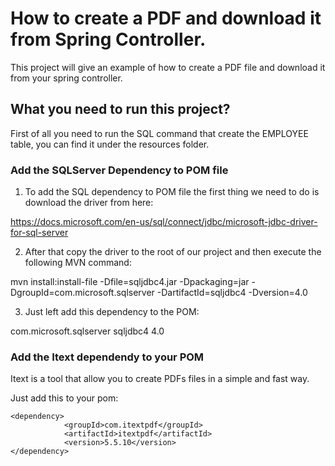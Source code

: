 # How to create a PDF and download it from Spring Controller.

This project will give an example of how to create a PDF file and download it from your spring controller.

## What you need to run this project?

First of all you need to run the SQL command that create the EMPLOYEE table, you can find it under the resources folder.


### Add the SQLServer Dependency to POM file

1.	To add the SQL dependency to POM file the first thing we need to do is download the driver from here:

https://docs.microsoft.com/en-us/sql/connect/jdbc/microsoft-jdbc-driver-for-sql-server

2.	After that copy the driver to the root of our project and then execute the following MVN command:

mvn install:install-file -Dfile=sqljdbc4.jar -Dpackaging=jar -DgroupId=com.microsoft.sqlserver -DartifactId=sqljdbc4 -Dversion=4.0

3.	Just left add this dependency to the POM:

<!-- https://mvnrepository.com/artifact/com.microsoft.sqlserver/sqljdbc4 -->
  <dependency>
      <groupId>com.microsoft.sqlserver</groupId>
      <artifactId>sqljdbc4</artifactId>
      <version>4.0</version>
  </dependency>

### Add the Itext dependendy to your POM

Itext is a tool that allow you to create PDFs files in a simple and fast way.

Just add this to your pom:
```
<dependency>
			<groupId>com.itextpdf</groupId>
			<artifactId>itextpdf</artifactId>
			<version>5.5.10</version>
</dependency>
```
